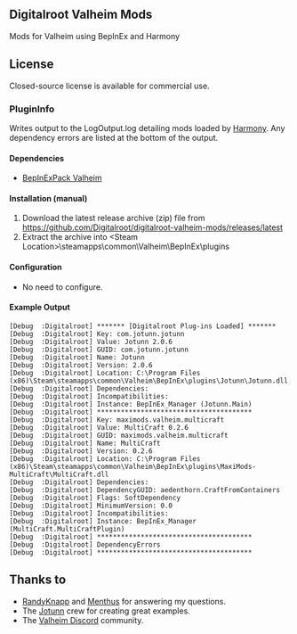 ## Digitalroot Valheim Mods
Mods for Valheim using BepInEx and Harmony

## License
Closed-source license is available for commercial use.

### PluginInfo
Writes output to the LogOutput.log detailing mods loaded by <a href="https://harmony.pardeike.net/"  target="_blank">Harmony</a>. 
Any dependency errors are listed at the bottom of the output.

#### Dependencies
- <a href="https://valheim.thunderstore.io/package/denikson/BepInExPack_Valheim/"  target="_blank">BepInExPack Valheim</a>

#### Installation (manual)
1. Download the latest release archive (zip) file from https://github.com/Digitalroot/digitalroot-valheim-mods/releases/latest
1. Extract the archive into &lt;Steam Location&gt;\steamapps\common\Valheim\BepInEx\plugins

#### Configuration 
- No need to configure.

#### Example Output
```
[Debug  :Digitalroot] ******* [Digitalroot Plug-ins Loaded] *******
[Debug  :Digitalroot] Key: com.jotunn.jotunn
[Debug  :Digitalroot] Value: Jotunn 2.0.6
[Debug  :Digitalroot] GUID: com.jotunn.jotunn
[Debug  :Digitalroot] Name: Jotunn
[Debug  :Digitalroot] Version: 2.0.6
[Debug  :Digitalroot] Location: C:\Program Files (x86)\Steam\steamapps\common\Valheim\BepInEx\plugins\Jotunn\Jotunn.dll
[Debug  :Digitalroot] Dependencies:
[Debug  :Digitalroot] Incompatibilities:
[Debug  :Digitalroot] Instance: BepInEx_Manager (Jotunn.Main)
[Debug  :Digitalroot] ***************************************
[Debug  :Digitalroot] Key: maximods.valheim.multicraft
[Debug  :Digitalroot] Value: MultiCraft 0.2.6
[Debug  :Digitalroot] GUID: maximods.valheim.multicraft
[Debug  :Digitalroot] Name: MultiCraft
[Debug  :Digitalroot] Version: 0.2.6
[Debug  :Digitalroot] Location: C:\Program Files (x86)\Steam\steamapps\common\Valheim\BepInEx\plugins\MaxiMods-MultiCraft\MultiCraft.dll
[Debug  :Digitalroot] Dependencies:
[Debug  :Digitalroot] DependencyGUID: aedenthorn.CraftFromContainers
[Debug  :Digitalroot] Flags: SoftDependency
[Debug  :Digitalroot] MinimumVersion: 0.0
[Debug  :Digitalroot] Incompatibilities:
[Debug  :Digitalroot] Instance: BepInEx_Manager (MultiCraft.MultiCraftPlugin)
[Debug  :Digitalroot] ***************************************
[Debug  :Digitalroot] DependencyErrors
[Debug  :Digitalroot] ***************************************
```

## Thanks to 
- <a href="https://github.com/RandyKnapp" target="_blank">RandyKnapp</a> and <a href="https://github.com/Menthus123" target="_blank">Menthus</a> for answering my questions.
- The <a href="https://github.com/Valheim-Modding/Jotunn" target="_blank">Jotunn</a> crew for creating great examples.
- The <a href="https://discord.gg/GUEBuCuAMz" target="_blank">Valheim Discord</a> community. 
